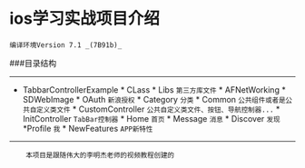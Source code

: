 # ios学习实战项目介绍
    编译环境Version 7.1 _(7B91b)_
    
###目录结构

***
> 
* TabbarControllerExample
        * CLass
            * Libs `第三方库文件`
                * AFNetWorking
                * SDWebImage
            * OAuth `新浪授权`
            * Category `分类`
            * Common `公共组件或者是公共自定义类文件`
            * CustomController `公共自定义类文件、按钮、导航控制器...`
            * InitController `TabBar控制器`
            * Home `首页`
            * Message `消息`
            * Discover `发现`
            *Profile `我`
            * NewFeatures `APP新特性`

***

        本项目是跟随伟大的李明杰老师的视频教程创建的
